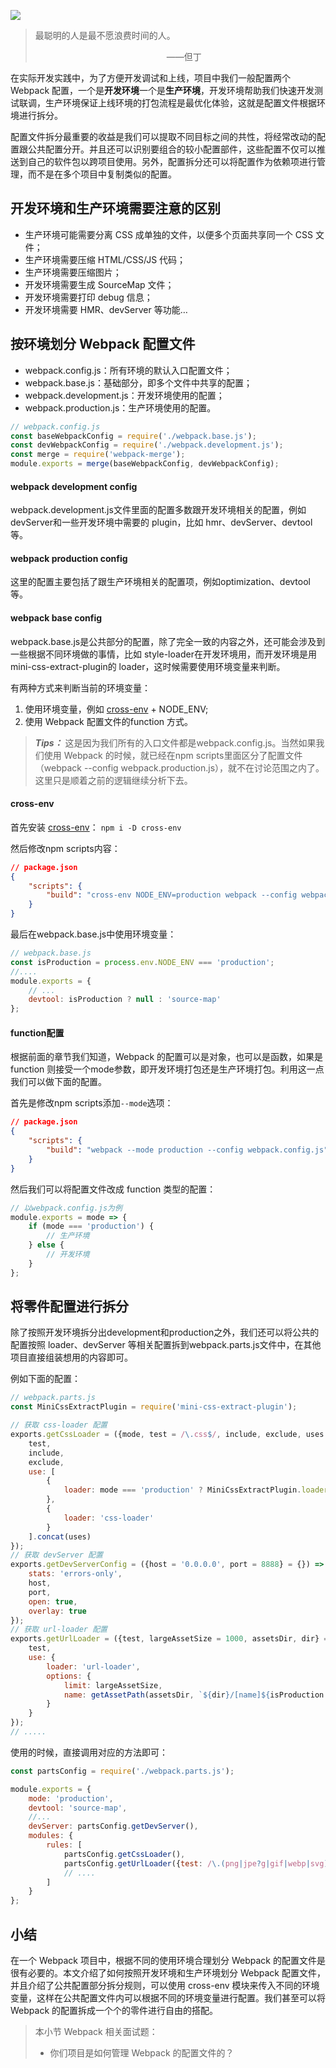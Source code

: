 ![](https://img1.mukewang.com/5cd963cd0001682f06400359.jpg)

> 最聪明的人是最不愿浪费时间的人。
>
> &emsp;&emsp;&emsp;&emsp;&emsp;&emsp;&emsp;&emsp;&emsp;&emsp;&emsp;&emsp;&emsp;&emsp;&emsp;——但丁

在实际开发实践中，为了方便开发调试和上线，项目中我们一般配置两个 Webpack 配置，一个是**开发环境**一个是**生产环境**，开发环境帮助我们快速开发测试联调，生产环境保证上线环境的打包流程是最优化体验，这就是配置文件根据环境进行拆分。

配置文件拆分最重要的收益是我们可以提取不同目标之间的共性，将经常改动的配置跟公共配置分开。并且还可以识别要组合的较小配置部件，这些配置不仅可以推送到自己的软件包以跨项目使用。另外，配置拆分还可以将配置作为依赖项进行管理，而不是在多个项目中复制类似的配置。

## 开发环境和生产环境需要注意的区别

* 生产环境可能需要分离 CSS 成单独的文件，以便多个页面共享同一个 CSS 文件；
* 生产环境需要压缩 HTML/CSS/JS 代码；
* 生产环境需要压缩图片；
* 开发环境需要生成 SourceMap 文件；
* 开发环境需要打印 debug 信息；
* 开发环境需要 HMR、devServer 等功能…

## 按环境划分 Webpack 配置文件

* webpack.config.js：所有环境的默认入口配置文件；
* webpack.base.js：基础部分，即多个文件中共享的配置；
* webpack.development.js：开发环境使用的配置；
* webpack.production.js：生产环境使用的配置。

```javascript
// webpack.config.js
const baseWebpackConfig = require('./webpack.base.js');
const devWebpackConfig = require('./webpack.development.js');
const merge = require('webpack-merge');
module.exports = merge(baseWebpackConfig, devWebpackConfig);
```

#### webpack development config

webpack.development.js文件里面的配置多数跟开发环境相关的配置，例如devServer和一些开发环境中需要的 plugin，比如 hmr、devServer、devtool 等。

#### webpack production config

这里的配置主要包括了跟生产环境相关的配置项，例如optimization、devtool等。

#### webpack base config

webpack.base.js是公共部分的配置，除了完全一致的内容之外，还可能会涉及到一些根据不同环境做的事情，比如 style-loader在开发环境用，而开发环境是用mini-css-extract-plugin的 loader，这时候需要使用环境变量来判断。

有两种方式来判断当前的环境变量：

1. 使用环境变量，例如 [cross-env](https://www.npmjs.com/package/cross-env) + NODE_ENV;
2. 使用 Webpack 配置文件的function 方式。

> ***Tips：*** 这是因为我们所有的入口文件都是webpack.config.js。当然如果我们使用 Webpack 的时候，就已经在npm scripts里面区分了配置文件（webpack --config webpack.production.js），就不在讨论范围之内了。这里只是顺着之前的逻辑继续分析下去。

#### cross-env

首先安装 [cross-env](https://www.npmjs.com/package/cross-env)： `npm i -D cross-env`

然后修改npm scripts内容：

```json
// package.json
{
    "scripts": {
        "build": "cross-env NODE_ENV=production webpack --config webpack.config.js"
    }
}
```

最后在webpack.base.js中使用环境变量：

```javascript
// webpack.base.js
const isProduction = process.env.NODE_ENV === 'production';
//....
module.exports = {
    // ...
    devtool: isProduction ? null : 'source-map'
};
```

#### function配置

根据前面的章节我们知道，Webpack 的配置可以是对象，也可以是函数，如果是 function 则接受一个mode参数，即开发环境打包还是生产环境打包。利用这一点我们可以做下面的配置。

首先是修改npm scripts添加`--mode`选项：

```json
// package.json
{
    "scripts": {
        "build": "webpack --mode production --config webpack.config.js"
    }
}
```

然后我们可以将配置文件改成 function 类型的配置：

```javascript
// 以webpack.config.js为例
module.exports = mode => {
    if (mode === 'production') {
        // 生产环境
    } else {
        // 开发环境
    }
};
```

## 将零件配置进行拆分

除了按照开发环境拆分出development和production之外，我们还可以将公共的配置按照 loader、devServer 等相关配置拆到webpack.parts.js文件中，在其他项目直接组装想用的内容即可。

例如下面的配置：

```javascript
// webpack.parts.js
const MiniCssExtractPlugin = require('mini-css-extract-plugin');

// 获取 css-loader 配置
exports.getCssLoader = ({mode, test = /\.css$/, include, exclude, uses = []} = {}) => ({
    test,
    include,
    exclude,
    use: [
        {
            loader: mode === 'production' ? MiniCssExtractPlugin.loader : 'style-loader'
        },
        {
            loader: 'css-loader'
        }
    ].concat(uses)
});
// 获取 devServer 配置
exports.getDevServerConfig = ({host = '0.0.0.0', port = 8888} = {}) => ({
    stats: 'errors-only',
    host,
    port,
    open: true,
    overlay: true
});
// 获取 url-loader 配置
exports.getUrlLoader = ({test, largeAssetSize = 1000, assetsDir, dir} = {}) => ({
    test,
    use: {
        loader: 'url-loader',
        options: {
            limit: largeAssetSize,
            name: getAssetPath(assetsDir, `${dir}/[name]${isProduction ? '.[hash:8]' : ''}.[ext]`)
        }
    }
});
// .....
```

使用的时候，直接调用对应的方法即可：

```javascript
const partsConfig = require('./webpack.parts.js');

module.exports = {
    mode: 'production',
    devtool: 'source-map',
    //...
    devServer: partsConfig.getDevServer(),
    modules: {
        rules: [
            partsConfig.getCssLoader(),
            partsConfig.getUrlLoader({test: /\.(png|jpe?g|gif|webp|svg)(\?.*)?$/, dir: 'img'})
            // ....
        ]
    }
};
```

## 小结

在一个 Webpack 项目中，根据不同的使用环境合理划分 Webpack 的配置文件是很有必要的。本文介绍了如何按照开发环境和生产环境划分 Webpack 配置文件，并且介绍了公共配置部分拆分规则，可以使用 cross-env 模块来传入不同的环境变量，这样在公共配置文件内可以根据不同的环境变量进行配置。我们甚至可以将 Webpack 的配置拆成一个个的零件进行自由的搭配。

> 本小节 Webpack 相关面试题：
> 
> * 你们项目是如何管理 Webpack 的配置文件的？